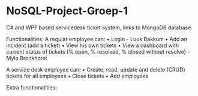 # NoSQL-Project-Groep-1
C# and WPF based servicedesk ticket system, links to MongoDB database.

Functionalities:
A regular employee can:
• Login - Luuk Bakkum
• Add an incident (add a ticket)
• View his own tickets
• View a dashboard with current status of tickets (% open, % resolved, % closed without
resolve) - Mylo Bronkhorst

A service desk employee can:
• Create, read, update and delete (CRUD) tickets for all employees
• Close tickets
• Add employees

Extra functionalities: